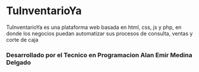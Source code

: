 <h1>TuInventarioYa</h1>

<p>TuInventarioYa es una plataforma web basada en html, css, js y php, en donde los negocios puedan automatizar sus procesos de consulta, ventas y corte de caja</p>


<h3>Desarrollado por el Tecnico en Programacion Alan Emir Medina Delgado</h3>